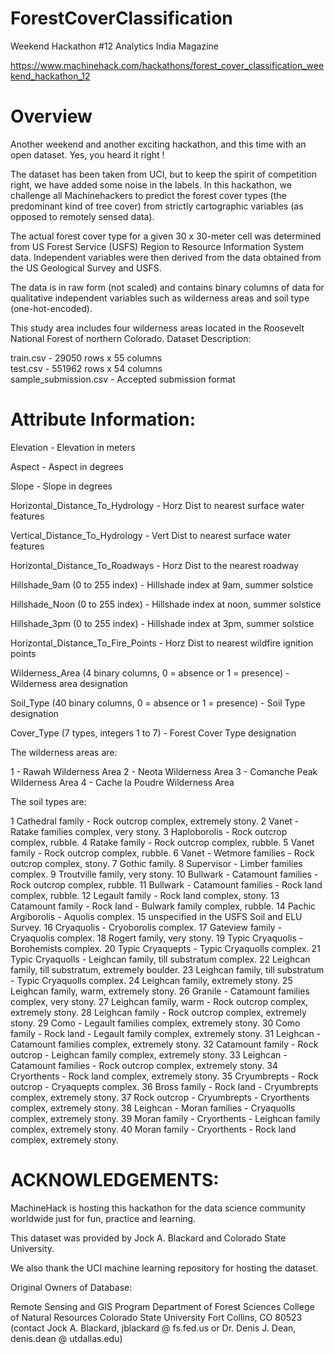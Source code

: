 # ForestCoverClassification
Weekend Hackathon #12 Analytics India  Magazine

https://www.machinehack.com/hackathons/forest_cover_classification_weekend_hackathon_12

# Overview
Another weekend and another exciting hackathon, and this time with an open dataset. Yes, you heard it right !

The dataset has been taken from UCI, but to keep the spirit of competition right, we have added some noise in the labels. In this hackathon, we challenge all Machinehackers to predict the forest cover types (the predominant kind of tree cover) from strictly cartographic variables (as opposed to remotely sensed data).

The actual forest cover type for a given 30 x 30-meter cell was determined from US Forest Service (USFS) Region to Resource Information System data. Independent variables were then derived from the data obtained from the US Geological Survey and USFS.

The data is in raw form (not scaled) and contains binary columns of data for qualitative independent variables such as wilderness areas and soil type (one-hot-encoded). 

This study area includes four wilderness areas located in the Roosevelt National Forest of northern Colorado.
Dataset Description:

train.csv - 29050 rows x 55 columns  
test.csv - 551962 rows x 54 columns  
sample_submission.csv - Accepted submission format 

# Attribute Information:

Elevation - Elevation in meters

Aspect - Aspect in degrees

Slope - Slope in degrees

Horizontal_Distance_To_Hydrology - Horz Dist to nearest surface water features

Vertical_Distance_To_Hydrology - Vert Dist to nearest surface water features

Horizontal_Distance_To_Roadways - Horz Dist to the nearest roadway

Hillshade_9am (0 to 255 index) - Hillshade index at 9am, summer solstice

Hillshade_Noon (0 to 255 index) - Hillshade index at noon, summer solstice

Hillshade_3pm (0 to 255 index) - Hillshade index at 3pm, summer solstice

Horizontal_Distance_To_Fire_Points - Horz Dist to nearest wildfire ignition points

Wilderness_Area (4 binary columns, 0 = absence or 1 = presence) - Wilderness area designation

Soil_Type (40 binary columns, 0 = absence or 1 = presence) - Soil Type designation

Cover_Type (7 types, integers 1 to 7) - Forest Cover Type designation

The wilderness areas are:

1 - Rawah Wilderness Area
2 - Neota Wilderness Area
3 - Comanche Peak Wilderness Area
4 - Cache la Poudre Wilderness Area


The soil types are:

1 Cathedral family - Rock outcrop complex, extremely stony.
2 Vanet - Ratake families complex, very stony.
3 Haploborolis - Rock outcrop complex, rubble.
4 Ratake family - Rock outcrop complex, rubble.
5 Vanet family - Rock outcrop complex, rubble.
6 Vanet - Wetmore families - Rock outcrop complex, stony.
7 Gothic family.
8 Supervisor - Limber families complex.
9 Troutville family, very stony.
10 Bullwark - Catamount families - Rock outcrop complex, rubble.
11 Bullwark - Catamount families - Rock land complex, rubble.
12 Legault family - Rock land complex, stony.
13 Catamount family - Rock land - Bulwark family complex, rubble.
14 Pachic Argiborolis - Aquolis complex.
15 unspecified in the USFS Soil and ELU Survey.
16 Cryaquolis - Cryoborolis complex.
17 Gateview family - Cryaquolis complex.
18 Rogert family, very stony.
19 Typic Cryaquolis - Borohemists complex.
20 Typic Cryaquepts - Typic Cryaquolls complex.
21 Typic Cryaquolls - Leighcan family, till substratum complex.
22 Leighcan family, till substratum, extremely boulder.
23 Leighcan family, till substratum - Typic Cryaquolls complex.
24 Leighcan family, extremely stony.
25 Leighcan family, warm, extremely stony.
26 Granile - Catamount families complex, very stony.
27 Leighcan family, warm - Rock outcrop complex, extremely stony.
28 Leighcan family - Rock outcrop complex, extremely stony.
29 Como - Legault families complex, extremely stony.
30 Como family - Rock land - Legault family complex, extremely stony.
31 Leighcan - Catamount families complex, extremely stony.
32 Catamount family - Rock outcrop - Leighcan family complex, extremely stony.
33 Leighcan - Catamount families - Rock outcrop complex, extremely stony.
34 Cryorthents - Rock land complex, extremely stony.
35 Cryumbrepts - Rock outcrop - Cryaquepts complex.
36 Bross family - Rock land - Cryumbrepts complex, extremely stony.
37 Rock outcrop - Cryumbrepts - Cryorthents complex, extremely stony.
38 Leighcan - Moran families - Cryaquolls complex, extremely stony.
39 Moran family - Cryorthents - Leighcan family complex, extremely stony.
40 Moran family - Cryorthents - Rock land complex, extremely stony.


# ACKNOWLEDGEMENTS:

MachineHack is hosting this hackathon for the data science community worldwide just for fun, practice and learning. 

This dataset was provided by Jock A. Blackard and Colorado State University. 

We also thank the UCI machine learning repository for hosting the dataset.

Original Owners of Database:

Remote Sensing and GIS Program
Department of Forest Sciences
College of Natural Resources
Colorado State University
Fort Collins, CO 80523
(contact Jock A. Blackard, jblackard @ fs.fed.us or Dr. Denis J. Dean, denis.dean @ utdallas.edu)



